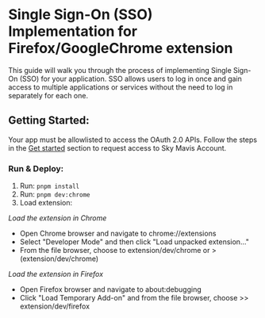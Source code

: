 # Single Sign-On (SSO) Implementation for Firefox/GoogleChrome extension

This guide will walk you through the process of implementing Single Sign-On (SSO) for your application. SSO allows users to log in once and gain access to multiple applications or services without the need to log in separately for each one.

## Getting Started:

Your app must be allowlisted to access the OAuth 2.0 APIs. Follow the steps in the [Get started](https://docs.skymavis.com/docs/sma-get-started#get-started) section to request access to Sky Mavis Account.

### Run & Deploy:

1. Run: `pnpm install`
2. Run: `pnpm dev:chrome`
3. Load extension:

_Load the extension in Chrome_

-   Open Chrome browser and navigate to chrome://extensions
-   Select "Developer Mode" and then click "Load unpacked extension..."
-   From the file browser, choose to extension/dev/chrome or > (extension/dev/chrome)

_Load the extension in Firefox_

-   Open Firefox browser and navigate to about:debugging
-   Click "Load Temporary Add-on" and from the file browser, choose >> extension/dev/firefox
